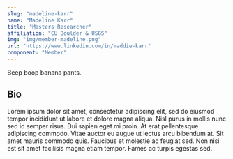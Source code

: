 ```yaml
---
slug: "madeline-karr"
name: "Madeline Karr"
title: "Masters Researcher"
affiliation: "CU Boulder & USGS"
img: "img/member-madeline.png"
url: "https://www.linkedin.com/in/maddie-karr"
component: "Member"
---
```


Beep boop banana pants.

## Bio

Lorem ipsum dolor sit amet, consectetur adipiscing elit, sed do eiusmod tempor incididunt ut labore et dolore magna aliqua. Nisl purus in mollis nunc sed id semper risus. Dui sapien eget mi proin. At erat pellentesque adipiscing commodo. Vitae auctor eu augue ut lectus arcu bibendum at. Sit amet mauris commodo quis. Faucibus et molestie ac feugiat sed. Non nisi est sit amet facilisis magna etiam tempor. Fames ac turpis egestas sed.


